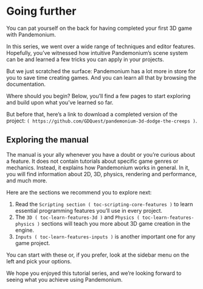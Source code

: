 

Going further
=============

You can pat yourself on the back for having completed your first 3D game with
Pandemonium.

In this series, we went over a wide range of techniques and editor features.
Hopefully, you’ve witnessed how intuitive Pandemonium’s scene system can be and
learned a few tricks you can apply in your projects.

But we just scratched the surface: Pandemonium has a lot more in store for you to save
time creating games. And you can learn all that by browsing the documentation.

Where should you begin? Below, you’ll find a few pages to start exploring and
build upon what you’ve learned so far.

But before that, here’s a link to download a completed version of the project:
`( https://github.com/GDQuest/pandemonium-3d-dodge-the-creeps )`.

Exploring the manual
--------------------

The manual is your ally whenever you have a doubt or you’re curious about a
feature. It does not contain tutorials about specific game genres or mechanics.
Instead, it explains how Pandemonium works in general. In it, you will find
information about 2D, 3D, physics, rendering and performance, and much more.

Here are the sections we recommend you to explore next:

1. Read the `Scripting section ( toc-scripting-core-features )` to learn essential programming features you’ll use
   in every project.
2. The `3D ( toc-learn-features-3d )` and `Physics ( toc-learn-features-physics )` sections will teach you more about 3D game creation in the
   engine.
3. `Inputs ( toc-learn-features-inputs )` is another important one for any game project.

You can start with these or, if you prefer, look at the sidebar menu on the left
and pick your options.

We hope you enjoyed this tutorial series, and we’re looking forward to seeing
what you achieve using Pandemonium.
